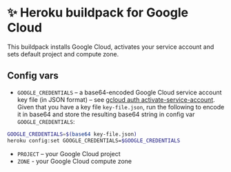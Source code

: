 # ✨ Heroku buildpack for Google Cloud
This buildpack installs Google Cloud, activates your service account and sets default project and compute zone.

## Config vars
- `GOOGLE_CREDENTIALS` – a base64-encoded Google Cloud service account key file (in JSON format) – see [gcloud auth activate-service-account](https://cloud.google.com/sdk/gcloud/reference/auth/activate-service-account). Given that you have a key file `key-file.json`, run the following to encode it in base64 and store the resulting base64 string in config var `GOOGLE_CREDENTIALS`:
```bash
GOOGLE_CREDENTIALS=$(base64 key-file.json)
heroku config:set GOOGLE_CREDENTIALS=$GOOGLE_CREDENTIALS
```
- `PROJECT` – your Google Cloud project
- `ZONE` - your Google Cloud compute zone

